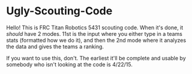 # Ugly-Scouting-Code
Hello! This is FRC Titan Robotics 5431 scouting code. When it's done, it *should* have 2 modes. 11st is the input where you either type in a teams stats (formatted how we do it), and then the 2nd mode where it analyzes the data and gives the teams a ranking. 

If you want to use this, don't. The earliest it'll be complete and usable by somebody who isn't looking at the code is 4/22/15.
